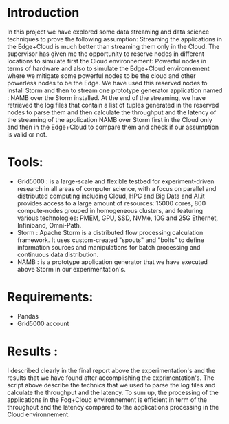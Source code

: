 # Introduction
In this project we have explored some data streaming  and data science techniques to prove the following assumption:  Streaming the applications in the Edge+Cloud is much better than streaming them only in the Cloud. The supervisor has given me the opportunity to reserve nodes in different locations to simulate first the Cloud environnement: Powerful nodes in terms of hardware and also to simulate the Edge+Cloud environnement where we mitigate some powerful nodes to be the cloud and other powerless nodes to be the Edge. We have used this reserved nodes to install Storm and then to stream one prototype generator application named : NAMB over the Storm installed. At the end of the streaming, we have retrieved the log files that contain a list of tuples generated in the reserved nodes to parse them and then calculate the throughput and the latency of the streaming of the application NAMB over Storm first in the Cloud only and then in the Edge+Cloud to compare them and check if our assumption is valid or not.
# Tools:
- Grid5000 : is a large-scale and flexible testbed for experiment-driven research in all areas of computer science, with a focus on parallel and distributed computing including Cloud, HPC and Big Data and AI.it provides access to a large amount of resources: 15000 cores, 800 compute-nodes grouped in homogeneous clusters, and featuring various technologies: PMEM, GPU, SSD, NVMe, 10G and 25G Ethernet, Infiniband, Omni-Path.
- Storm : Apache Storm is a distributed flow processing calculation framework. It uses custom-created "spouts" and "bolts" to define information sources and manipulations for batch processing and continuous data distribution.
- NAMB : is a prototype application generator that we have executed above Storm in our experimentation's.
# Requirements:
 - Pandas
 - Grid5000 account
 # Results : 
   I described clearly in the final report above the experimentation's and the results that we have found after accomplishing the exprimentation's. The script above describe the technics  that we used to parse the log files and calculate the throughput and the latency. To sum up, the processing of the applications in the Fog+Cloud environnement is efficient in term of the throughput and the latency compared to the applications processing in the Cloud environnement.
